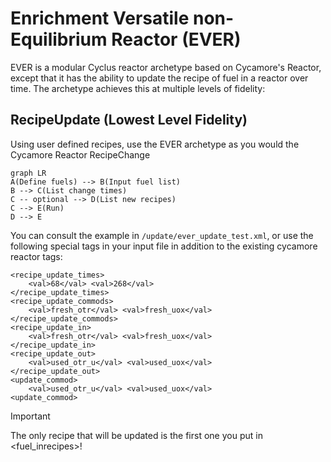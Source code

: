 # Enrichment Versatile non-Equilibrium Reactor (EVER)
EVER is a modular Cyclus reactor archetype based on Cycamore's Reactor, except that it has the ability to update the recipe of fuel in a reactor over time. The archetype achieves this at multiple levels of fidelity:

## RecipeUpdate (Lowest Level Fidelity)
Using user defined recipes, use the EVER archetype as you would the Cycamore Reactor RecipeChange
```mermaid
graph LR
A(Define fuels) --> B(Input fuel list)
B --> C(List change times)
C -- optional --> D(List new recipes)
C --> E(Run)
D --> E
```

You can consult the example in `/update/ever_update_test.xml`, or use the
following special tags in your input file in addition to the existing cycamore
reactor tags:

```
<recipe_update_times>
    <val>68</val> <val>268</val>
</recipe_update_times>
<recipe_update_commods>
    <val>fresh_otr</val> <val>fresh_uox</val>
</recipe_update_commods>
<recipe_update_in>
    <val>fresh_otr</val> <val>fresh_uox</val>
</recipe_update_in>
<recipe_update_out>
    <val>used_otr_u</val> <val>used_uox</val>
</recipe_update_out>
<update_commod>
    <val>used_otr_u</val> <val>used_uox</val>
<update_commod>
```

> [!Important]
> The only recipe that will be updated is the first one you put in <fuel_inrecipes>!

